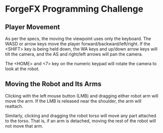 # ForgeFX Programming Challenge

## Player Movement
As per the specs, the moving the viewpoint uses only the keyboard. The WASD or
arrow keys move the player forward/backward/left/right. If the \<SHIFT>
key is being held down, the WA keys and up/down arrow keys will tilt the
camera, and the AS and right/left arrows will pan the camera.

The \<HOME> and <7> key on the numeric keypad will rotate the camera to look at
the robot.

## Moving the Robot and Its Arms
Clicking with the left mouse button (LMB) and dragging either robot arm will
move the arm. If the LMB is released near the shoulder, the arm will reattach.

Similarly, clicking and dragging the robot torso will move any part attached
to the torso. That is, if an arm is detached, moving the rest of the robot will
not move that arm.


